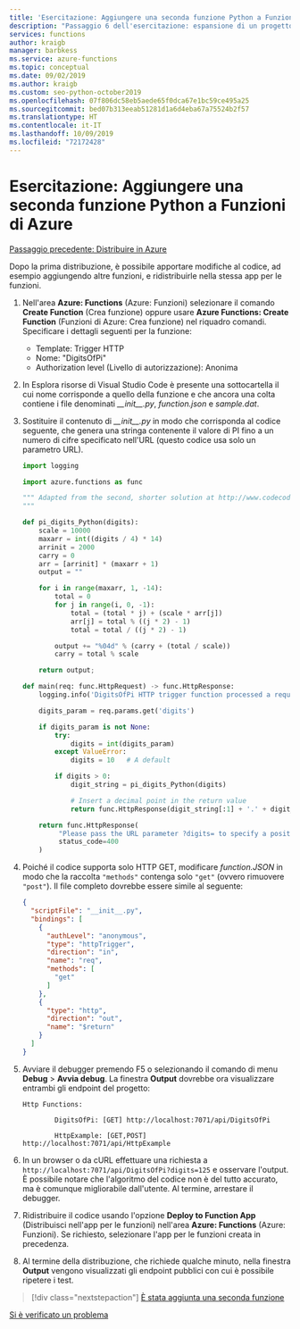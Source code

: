 ```yaml
---
title: 'Esercitazione: Aggiungere una seconda funzione Python a Funzioni di Azure con Visual Studio Code'
description: "Passaggio 6 dell'esercitazione: espansione di un progetto di Funzioni di Azure mediante l'aggiunta di una seconda funzione."
services: functions
author: kraigb
manager: barbkess
ms.service: azure-functions
ms.topic: conceptual
ms.date: 09/02/2019
ms.author: kraigb
ms.custom: seo-python-october2019
ms.openlocfilehash: 07f806dc58eb5aede65f0dca67e1bc59ce495a25
ms.sourcegitcommit: bed07b313eeab51281d1a6d4eba67a75524b2f57
ms.translationtype: HT
ms.contentlocale: it-IT
ms.lasthandoff: 10/09/2019
ms.locfileid: "72172428"
---
```

# <a name="tutorial-add-a-second-python-function-to-azure-functions"></a>Esercitazione: Aggiungere una seconda funzione Python a Funzioni di Azure

[Passaggio precedente: Distribuire in Azure](tutorial-vs-code-serverless-python-05.md)

Dopo la prima distribuzione, è possibile apportare modifiche al codice, ad esempio aggiungendo altre funzioni, e ridistribuirle nella stessa app per le funzioni.

1. Nell'area **Azure: Functions** (Azure: Funzioni) selezionare il comando **Create Function** (Crea funzione) oppure usare **Azure Functions: Create Function** (Funzioni di Azure: Crea funzione) nel riquadro comandi. Specificare i dettagli seguenti per la funzione:

    - Template: Trigger HTTP
    - Nome: "DigitsOfPi"
    - Authorization level (Livello di autorizzazione): Anonima

1. In Esplora risorse di Visual Studio Code è presente una sottocartella il cui nome corrisponde a quello della funzione e che ancora una colta contiene i file denominati *\_\_init\_\_.py*, *function.json* e *sample.dat*.

1. Sostituire il contenuto di *\_\_init\_\_.py* in modo che corrisponda al codice seguente, che genera una stringa contenente il valore di PI fino a un numero di cifre specificato nell'URL (questo codice usa solo un parametro URL).

    ```python
    import logging

    import azure.functions as func

    """ Adapted from the second, shorter solution at http://www.codecodex.com/wiki/Calculate_digits_of_pi#Python
    """

    def pi_digits_Python(digits):
        scale = 10000
        maxarr = int((digits / 4) * 14)
        arrinit = 2000
        carry = 0
        arr = [arrinit] * (maxarr + 1)
        output = ""

        for i in range(maxarr, 1, -14):
            total = 0
            for j in range(i, 0, -1):
                total = (total * j) + (scale * arr[j])
                arr[j] = total % ((j * 2) - 1)
                total = total / ((j * 2) - 1)

            output += "%04d" % (carry + (total / scale))
            carry = total % scale

        return output;

    def main(req: func.HttpRequest) -> func.HttpResponse:
        logging.info('DigitsOfPi HTTP trigger function processed a request.')

        digits_param = req.params.get('digits')

        if digits_param is not None:
            try:
                digits = int(digits_param)
            except ValueError:
                digits = 10   # A default

            if digits > 0:
                digit_string = pi_digits_Python(digits)

                # Insert a decimal point in the return value
                return func.HttpResponse(digit_string[:1] + '.' + digit_string[1:])

        return func.HttpResponse(
             "Please pass the URL parameter ?digits= to specify a positive number of digits.",
             status_code=400
        )
    ```

1. Poiché il codice supporta solo HTTP GET, modificare *function.JSON* in modo che la raccolta `"methods"` contenga solo `"get"` (ovvero rimuovere `"post"`). Il file completo dovrebbe essere simile al seguente:

    ```json
    {
      "scriptFile": "__init__.py",
      "bindings": [
        {
          "authLevel": "anonymous",
          "type": "httpTrigger",
          "direction": "in",
          "name": "req",
          "methods": [
            "get"
          ]
        },
        {
          "type": "http",
          "direction": "out",
          "name": "$return"
        }
      ]
    }
    ```

1. Avviare il debugger premendo F5 o selezionando il comando di menu **Debug** > **Avvia debug**. La finestra **Output** dovrebbe ora visualizzare entrambi gli endpoint del progetto:

    ```output
    Http Functions:

            DigitsOfPi: [GET] http://localhost:7071/api/DigitsOfPi

            HttpExample: [GET,POST] http://localhost:7071/api/HttpExample
    ```

1. In un browser o da cURL effettuare una richiesta a `http://localhost:7071/api/DigitsOfPi?digits=125` e osservare l'output. È possibile notare che l'algoritmo del codice non è del tutto accurato, ma è comunque migliorabile dall'utente. Al termine, arrestare il debugger.

1. Ridistribuire il codice usando l'opzione **Deploy to Function App** (Distribuisci nell'app per le funzioni) nell'area **Azure: Functions** (Azure: Funzioni). Se richiesto, selezionare l'app per le funzioni creata in precedenza.

1. Al termine della distribuzione, che richiede qualche minuto, nella finestra **Output** vengono visualizzati gli endpoint pubblici con cui è possibile ripetere i test.

> [!div class="nextstepaction"]
> [È stata aggiunta una seconda funzione](tutorial-vs-code-serverless-python-07.md)

[Si è verificato un problema](https://www.research.net/r/PWZWZ52?tutorial=vscode-functions-python&step=06-second-function)
